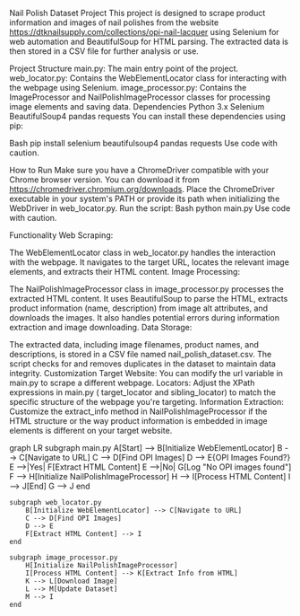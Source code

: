 Nail Polish Dataset Project
This project is designed to scrape product information and images of nail polishes from the website https://dtknailsupply.com/collections/opi-nail-lacquer using Selenium for web automation and BeautifulSoup for HTML parsing. The extracted data is then stored in a CSV file for further analysis or use.

Project Structure
main.py: The main entry point of the project.
web_locator.py: Contains the WebElementLocator class for interacting with the webpage using Selenium.
image_processor.py: Contains the ImageProcessor and NailPolishImageProcessor classes for processing image elements and saving data.
Dependencies
Python 3.x
Selenium
BeautifulSoup4
pandas
requests
You can install these dependencies using pip:

Bash
pip install selenium beautifulsoup4 pandas requests
Use code with caution.

How to Run
Make sure you have a ChromeDriver compatible with your Chrome browser version. You can download it from https://chromedriver.chromium.org/downloads.
Place the ChromeDriver executable in your system's PATH or provide its path when initializing the WebDriver in web_locator.py.
Run the script:
Bash
python main.py
Use code with caution.

Functionality
Web Scraping:

The WebElementLocator class in web_locator.py handles the interaction with the webpage.
It navigates to the target URL, locates the relevant image elements, and extracts their HTML content.
Image Processing:

The NailPolishImageProcessor class in image_processor.py processes the extracted HTML content.
It uses BeautifulSoup to parse the HTML, extracts product information (name, description) from image alt attributes, and downloads the images.
It also handles potential errors during information extraction and image downloading.
Data Storage:

The extracted data, including image filenames, product names, and descriptions, is stored in a CSV file named nail_polish_dataset.csv.
The script checks for and removes duplicates in the dataset to maintain data integrity.
Customization
Target Website: You can modify the url variable in main.py to scrape a different webpage.
Locators: Adjust the XPath expressions in main.py ( target_locator and sibling_locator) to match the specific structure of the webpage you're targeting.
Information Extraction: Customize the extract_info method in NailPolishImageProcessor if the HTML structure or the way product information is embedded in image elements is different on your target website.

graph LR
    subgraph main.py
        A[Start] --> B[Initialize WebElementLocator]
        B --> C[Navigate to URL]
        C --> D[Find OPI Images]
        D --> E{OPI Images Found?}
        E -->|Yes| F[Extract HTML Content]
        E -->|No| G[Log "No OPI images found"]
        F --> H[Initialize NailPolishImageProcessor]
        H --> I[Process HTML Content]
        I --> J[End]
        G --> J
    end
    
    subgraph web_locator.py
        B[Initialize WebElementLocator] --> C[Navigate to URL]
        C --> D[Find OPI Images]
        D --> E
        F[Extract HTML Content] --> I
    end

    subgraph image_processor.py
        H[Initialize NailPolishImageProcessor]
        I[Process HTML Content] --> K[Extract Info from HTML]
        K --> L[Download Image]
        L --> M[Update Dataset]
        M --> I
    end